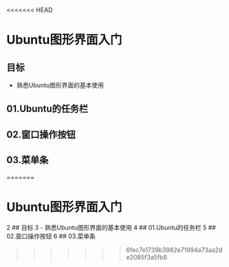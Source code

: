 <<<<<<< HEAD
# Ubuntu图形界面入门
## 目标
- 熟悉Ubuntu图形界面的基本使用
## 01.Ubuntu的任务栏
## 02.窗口操作按钮
## 03.菜单条

=======
 # Ubuntu图形界面入门
  2 ## 目标
  3 - 熟悉Ubuntu图形界面的基本使用
  4 ## 01.Ubuntu的任务栏
  5 ## 02.窗口操作按钮
  6 ## 03.菜单条
>>>>>>> 6fec7e1739b3982e71994a73aa2de2085f3a5fb8
